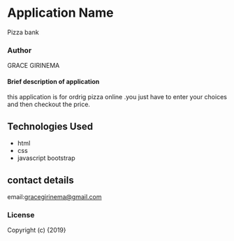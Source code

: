# Application Name
Pizza bank
### Author
GRACE GIRINEMA
#### Brief description of application
this application is for ordrig pizza online .you just have to enter your choices and then checkout the price.
## Technologies Used
* html
* css
* javascript
bootstrap
## contact details
email:gracegirinema@gmail.com
### License
Copyright (c) {2019} 